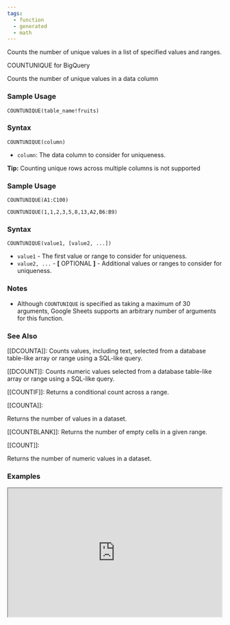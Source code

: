 ```yaml
---
tags:
  - function
  - generated
  - math
---
```


Counts the number of unique values in a list of specified values and ranges.

COUNTUNIQUE for BigQuery

Counts the number of unique values in a data column

### Sample Usage

`COUNTUNIQUE(table_name!fruits)`

### Syntax

`COUNTUNIQUE(column)`

* `column`: The data column to consider for uniqueness.

**Tip:** Counting unique rows across multiple columns is not supported

### Sample Usage

`COUNTUNIQUE(A1:C100)`

`COUNTUNIQUE(1,1,2,3,5,8,13,A2,B6:B9)`

### Syntax

`COUNTUNIQUE(value1, [value2, ...])`

* `value1` - The first value or range to consider for uniqueness.
* `value2, ...` - **[** OPTIONAL **]** - Additional values or ranges to consider for uniqueness.

### Notes

* Although `COUNTUNIQUE` is specified as taking a maximum of 30 arguments, Google Sheets supports an arbitrary number of arguments for this function.

### See Also

[[DCOUNTA]]: Counts values, including text, selected from a database table-like array or range using a SQL-like query.

[[DCOUNT]]: Counts numeric values selected from a database table-like array or range using a SQL-like query.

[[COUNTIF]]: Returns a conditional count across a range.

[[COUNTA]]:

Returns the number of values in a dataset.

[[COUNTBLANK]]: Returns the number of empty cells in a given range.

[[COUNT]]:

Returns the number of numeric values in a dataset.

### Examples

<iframe height="300" src="https://docs.google.com/spreadsheet/pub?key=0As3tAuweYU9QdHFZaGREbTJkR3hjclVBWTRQODkwakE&amp;output=html" width="500"></iframe>